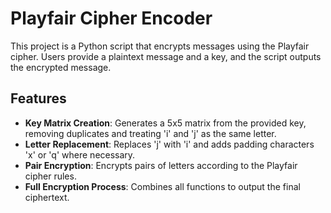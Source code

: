 # Playfair Cipher Encoder

This project is a Python script that encrypts messages using the Playfair cipher. Users provide a plaintext message and a key, and the script outputs the encrypted message.

## Features
- **Key Matrix Creation**: Generates a 5x5 matrix from the provided key, removing duplicates and treating 'i' and 'j' as the same letter.
- **Letter Replacement**: Replaces 'j' with 'i' and adds padding characters 'x' or 'q' where necessary.
- **Pair Encryption**: Encrypts pairs of letters according to the Playfair cipher rules.
- **Full Encryption Process**: Combines all functions to output the final ciphertext.
